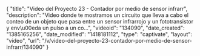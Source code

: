 {
    "title": "Video del Proyecto 23 - Contador por medio de sensor infrarr",
    "description": "Video donde te mostramos un circuito que lleva a cabo el conteo de un objeto que pasa entre un sensor infrarrojo y un fototransistor y env\u00eda un pulso a un co...",
    "videoid": "134090",
    "date_created": "1385165256",
    "date_modified": "1418181112",
    "type": "captivate",
    "layout": "video",
    "url": "\/v\/video-del-proyecto-23-contador-por-medio-de-sensor-infrarr\/134090"
}